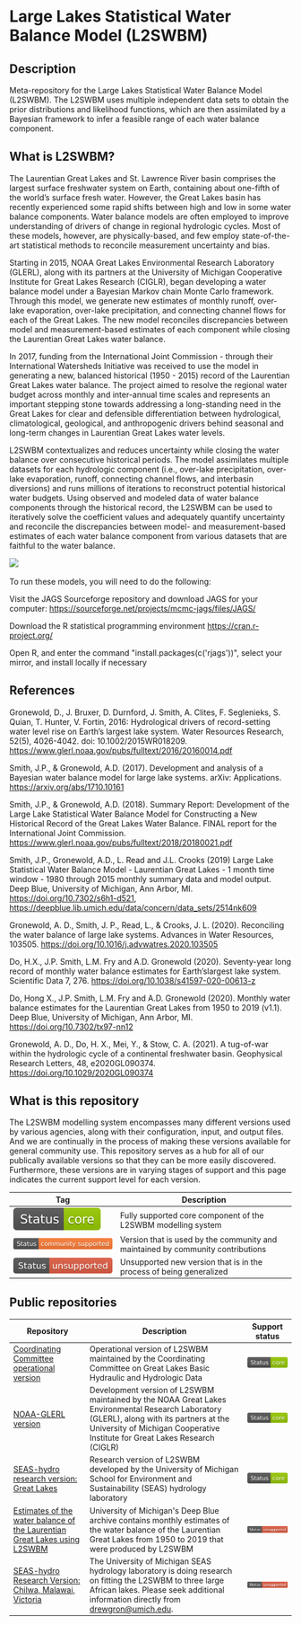 # Large Lakes Statistical Water Balance Model (L2SWBM)

## Description
Meta-repository for the Large Lakes Statistical Water Balance Model (L2SWBM). The L2SWBM uses multiple independent data sets to obtain the prior distributions and likelihood functions, which are then assimilated by a Bayesian framework to infer a feasible range of each water balance component.

## What is L2SWBM?
The Laurentian Great Lakes and St. Lawrence River basin comprises the largest surface freshwater system on Earth, containing about one-fifth of the world’s surface fresh water. However, the Great Lakes basin has recently experienced some rapid shifts between high and low in some water balance components. Water balance models are often employed to improve understanding of drivers of change in regional hydrologic cycles. Most of these models, however, are physically-based, and few employ state-of-the-art statistical methods to reconcile measurement uncertainty and bias.

Starting in 2015, NOAA Great Lakes Environmental Research Laboratory (GLERL), along with its partners at the University of Michigan Cooperative Institute for Great Lakes Research (CIGLR), began developing a water balance model under a Bayesian Markov chain Monte Carlo framework. Through this model, we generate new estimates of monthly runoff, over-lake evaporation, over-lake precipitation, and connecting channel flows for each of the Great Lakes. The new model reconciles discrepancies between model and measurement-based estimates of each component while closing the Laurentian Great Lakes water balance.

In 2017, funding from the International Joint Commission - through their International Watersheds Initiative was received to use the model in generating a new, balanced historical (1950 - 2015) record of the Laurentian Great Lakes water balance. The project aimed to resolve the regional water budget across monthly and inter-annual time scales and represents an important stepping stone towards addressing a long-standing need in the Great Lakes for clear and defensible differentiation between hydrological, climatological, geological, and anthropogenic drivers behind seasonal and long-term changes in Laurentian Great Lakes water levels.

L2SWBM contextualizes and reduces uncertainty while closing the water balance over consecutive historical periods. The model assimilates multiple datasets for each hydrologic component (i.e., over-lake precipitation, over-lake evaporation, runoff, connecting channel flows, and interbasin diversions) and runs millions of iterations to reconstruct potential historical water budgets. Using observed and modeled data of water balance components through the historical record, the L2SWBM can be used to iteratively solve the coefficient values and adequately quantify uncertainty and reconcile the discrepancies between model- and measurement-based estimates of each water balance component from various datasets that are faithful to the water balance.

<img src="https://media.springernature.com/full/springer-static/image/art%3A10.1038%2Fs41597-020-00613-z/MediaObjects/41597_2020_613_Fig2_HTML.png?as=webp" width=500/ >

To run these models, you will need to do the following:

Visit the JAGS Sourceforge repository and download JAGS for your computer: https://sourceforge.net/projects/mcmc-jags/files/JAGS/

Download the R statistical programming environment https://cran.r-project.org/

Open R, and enter the command "install.packages(c('rjags'))", select your mirror, and install locally if necessary

## References
Gronewold, D., J. Bruxer, D. Durnford, J. Smith, A. Clites, F. Seglenieks, S. Quian, T. Hunter, V. Fortin, 2016: Hydrological drivers of record-setting water level rise on Earth’s largest lake system. Water Resources Research, 52(5), 4026-4042. doi: 10.1002/2015WR018209. https://www.glerl.noaa.gov/pubs/fulltext/2016/20160014.pdf

Smith, J.P., & Gronewold, A.D. (2017). Development and analysis of a Bayesian water balance model for large lake systems. arXiv: Applications. https://arxiv.org/abs/1710.10161

Smith, J.P., & Gronewold, A.D. (2018). Summary Report: Development of the Large Lake Statistical Water Balance Model for Constructing a New Historical Record of the Great Lakes Water Balance. FINAL report for the International Joint Commission. https://www.glerl.noaa.gov/pubs/fulltext/2018/20180021.pdf

Smith, J.P., Gronewold, A.D., L. Read and J.L. Crooks (2019) Large Lake Statistical Water Balance Model - Laurentian Great Lakes -  1 month time window - 1980 through 2015 monthly summary data and model output. Deep Blue, University of Michigan, Ann Arbor, MI. https://doi.org/10.7302/s6h1-d521, https://deepblue.lib.umich.edu/data/concern/data_sets/2514nk609

Gronewold, A. D., Smith, J. P., Read, L., & Crooks, J. L. (2020). Reconciling the water balance of large lake systems. Advances in Water Resources, 103505. https://doi.org/10.1016/j.advwatres.2020.103505

Do, H.X., J.P. Smith, L.M. Fry and A.D. Gronewold (2020). Seventy-year long record of monthly water balance estimates for Earth’slargest lake system. Scientific Data 7, 276. https://doi.org/10.1038/s41597-020-00613-z

Do, Hong X., J.P. Smith, L.M. Fry and A.D. Gronewold (2020). Monthly water balance estimates for the Laurentian Great Lakes from 1950 to 2019 (v1.1).  Deep Blue, University of Michigan, Ann Arbor, MI. https://doi.org/10.7302/tx97-nn12

Gronewold, A. D., Do, H. X., Mei, Y., & Stow, C. A. (2021). A tug-of-war within the hydrologic cycle of a continental freshwater basin. Geophysical Research Letters, 48, e2020GL090374. https://doi.org/10.1029/2020GL090374

## What is this repository
The L2SWBM modelling system encompasses many different versions used by various agencies, along with their configuration, input, and output files. And we are continually in the process of making these versions available for general community use. This repository serves as a hub for all of our publically available versions so that they can be more easily discovered. Furthermore, these versions are in varying stages of support and this page indicates the current support level for each version.

|Tag|Description|
|------|------|
| ![](static/badges/Status-Core-green.svg) | Fully supported core component of the L2SWBM modelling system |
![](static/badges/Status-community_supported-orange.svg) | Version that is used by the community and maintained by community contributions | 
![](static/badges/Status-unsupported-red.svg) | Unsupported new version that is in the process of being generalized |

## Public repositories
|Repository|Description|Support status|
|------|------|-----------|
[Coordinating Committee operational version](https://github.com/cc-hydrosub/L2SWBM) | Operational version of L2SWBM maintained by the Coordinating Committee on Great Lakes Basic Hydraulic and Hydrologic Data | ![](static/badges/Status-Core-green.svg) |
[NOAA-GLERL version](https://github.com/NOAA-GLERL/L2SWBM)| Development version of L2SWBM maintained by the NOAA Great Lakes Environmental Research Laboratory (GLERL), along with its partners at the University of Michigan Cooperative Institute for Great Lakes Research (CIGLR) | ![](static/badges/Status-Core-green.svg) |
[SEAS-hydro research version: Great Lakes](https://github.com/luo-yifan/SEAS_hydro_research)| Research version of L2SWBM developed by the University of Michigan  School for Environment and Sustainability (SEAS) hydrology laboratory| ![](static/badges/Status-Core-green.svg) |
[Estimates of the water balance of the Laurentian Great Lakes using L2SWBM](https://deepblue.lib.umich.edu/data/collections/5425k9888?locale=en) | University of Michigan's Deep Blue archive contains monthly estimates of the water balance of the Laurentian Great Lakes from 1950 to 2019 that were produced by L2SWBM| ![](static/badges/Status-unsupported-red.svg) |
[SEAS-hydro Research Version: Chilwa, Malawai, Victoria](mailto:drewgron@umich.edu) | The University of Michigan SEAS hydrology laboratory is doing research on fitting the L2SWBM to three large African lakes. Please seek additional information directly from drewgron@umich.edu.| ![](static/badges/Status-unsupported-red.svg) |

